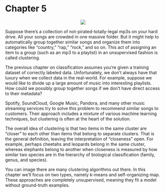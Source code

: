 # Chapter 5

<p align="center"><a href="http://tensorflowbook.com" target="_blank"><img src="http://tensorflowbook.com/imgs/ch05_main.png"/></a></p>

Suppose there’s a collection of not-pirated-totally-legal mp3s on your hard drive. All your songs are crowded in one massive folder. But it might help to automatically group together similar songs and organize them into categories like “country,” “rap,” “rock,” and so on. This act of assigning an item to a group (such as an mp3 to a playlist) in an unsupervised fashion is called clustering.

The previous chapter on classification assumes you’re given a training dataset of correctly labeled data. Unfortunately, we don’t always have that luxury when we collect data in the real-world. For example, suppose we would like to divide up a large amount of music into interesting playlists. How could we possibly group together songs if we don’t have direct access to their metadata?

Spotify, SoundCloud, Google Music, Pandora, and many other music streaming services try to solve this problem to recommend similar songs to customers. Their approach includes a mixture of various machine learning techniques, but clustering is often at the heart of the solution.

The overall idea of clustering is that two items in the same cluster are “closer” to each other than items that belong to separate clusters. That is the general definition, leaving the interpretation of “closeness” open. For example, perhaps cheetahs and leopards belong in the same cluster, whereas elephants belong to another when closeness is measured by how similar two species are in the hierarchy of biological classification (family, genus, and species).

You can image there are many clustering algorithms out there. In this chapter we’ll focus on two types, namely k-means and self-organizing map. These approaches are completely unsupervised, meaning they fit a model without ground-truth examples. 